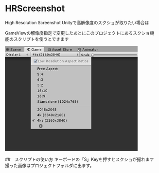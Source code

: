 # HRScreenshot
High Resolution Screenshot
Unityで高解像度のスクショが取りたい場合は

GameViewの解像度指定で変更したあとにこのプロジェクトにあるスクショ機能のスクリプトを使うとできます


![image.png](image/gameview01.png)


##　スクリプトの使い方
キーボードの「S」Keyを押すとスクショが撮れます
撮った画像はプロジェクトフォルダに出ます。


